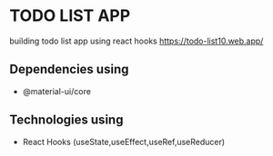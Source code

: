 # TODO LIST APP
building todo list app using react hooks
https://todo-list10.web.app/

## Dependencies using
- @material-ui/core
## Technologies using
- React Hooks (useState,useEffect,useRef,useReducer)
